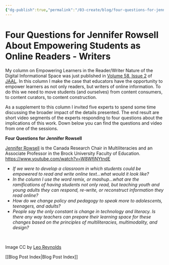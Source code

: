 ```yaml
---
{"dg-publish":true,"permalink":"/03-create/blog/four-questions-for-jennifer-rowsell-about-empowering-students-as-online-readers-writers/","title":"Four Questions for Jennifer Rowsell About Empowering Students as Online Readers/Writers","tags":["jaal","multiliteracies","online-collaborative-inquiry","online-content-construction","online-reading-comprehension","orms"]}
---
```


# Four Questions for Jennifer Rowsell About Empowering Students as Online Readers - Writers

My column on Empowering Learners in the Reader/Writer Nature of the Digital Informational Space was just published in [Volume 58, Issue 2](http://onlinelibrary.wiley.com/doi/10.1002/jaal.2014.58.issue-2/issuetoc) of [JAAL](http://onlinelibrary.wiley.com/journal/10.1002/(ISSN)1936-2706). In this column I make the case that educators have the opportunity to empower learners as not only readers, but writers of online information. To do this we need to move students (and ourselves) from content consumers, to content curators, to content construction.

As a supplement to this column I invited five experts to spend some time discussing the broader impact of the details presented. The end result are short video segments of the experts responding to four questions about the implications of this work. Down below you can find the questions and video from one of the sessions.

**Four Questions for Jennifer Rowsell**

[Jennifer Rowsell](https://twitter.com/jrowsell2) is the Canada Research Chair in Multiliteracies and an Associate Professor in the Brock University Faculty of Education. https://www.youtube.com/watch?v=W8WfjNYtndE

- _If we were to develop a classroom in which students could be empowered to read and write online text...what would it look like?_ 
- _In the column I use the word remix, or mashup...what are the ramifications of having students not only read, but teaching youth and young adults they can respond, re-write, or reconstruct information they read online?_
- _How do we change policy and pedagogy to speak more to adolescents, teenagers, and adults?_ 
- _People say the only constant is change in technology and literacy. Is there any way teachers can prepare their learning space for these changes based on the principles of multiliteracies, multimodality, and design?_

 

Image CC by [Leo Reynolds](https://www.flickr.com/photos/lwr/13421955434/in/photolist-ms42JJ-9ksxQa-b769vZ-HMUG1-5q3kuz-7x9bYE-8k8pgk-58vQCQ-cBFFBS-mtSxtz-6mLhjb-625FMD-pi9pQ3-2FNUzm-8ChFDT-nh56ww-4mzmoq-qJ8iU-dYwzsm-tS1tw-fGyo6Q-dHUxPF-5GLFEo-5Y5kW-pzZZC-9ESmzs-93aPCq-wTgzo-7mp3wi-f1ptJi-2eVMS6-bAd4AH-gh9ghW-26nEG-hoMcw-ubFWa-bpxrqs-4ms8ZA-5DeuzB-7xN3UW-5uf2Ue-cJ4Gnh-7ssZNn-8JkcMH-57gbdz-8p2AtP-3pHNnz-5mp14-bwjggh-bhyT8B)

[[Blog Post Index\|Blog Post Index]]